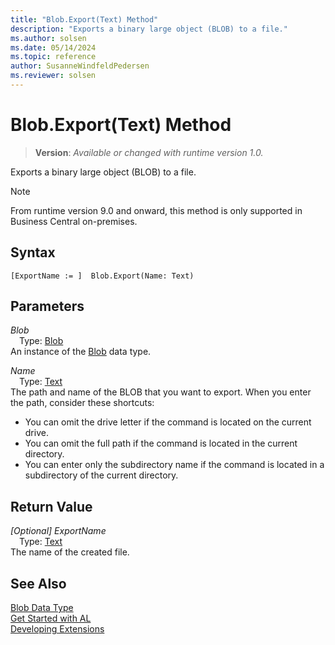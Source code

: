 ```yaml
---
title: "Blob.Export(Text) Method"
description: "Exports a binary large object (BLOB) to a file."
ms.author: solsen
ms.date: 05/14/2024
ms.topic: reference
author: SusanneWindfeldPedersen
ms.reviewer: solsen
---
```

[//]: # (START>DO_NOT_EDIT)
[//]: # (IMPORTANT:Do not edit any of the content between here and the END>DO_NOT_EDIT.)
[//]: # (Any modifications should be made in the .xml files in the ModernDev repo.)
# Blob.Export(Text) Method
> **Version**: _Available or changed with runtime version 1.0._

Exports a binary large object (BLOB) to a file.

> [!NOTE]
> From runtime version 9.0 and onward, this method is only supported in Business Central on-premises.

## Syntax
```AL
[ExportName := ]  Blob.Export(Name: Text)
```
## Parameters
*Blob*  
&emsp;Type: [Blob](blob-data-type.md)  
An instance of the [Blob](blob-data-type.md) data type.  

*Name*  
&emsp;Type: [Text](../text/text-data-type.md)  
The path and name of the BLOB that you want to export. When you enter the path, consider these shortcuts:
-   You can omit the drive letter if the command is located on the current drive.
-   You can omit the full path if the command is located in the current directory.
-   You can enter only the subdirectory name if the command is located in a subdirectory of the current directory.  


## Return Value
*[Optional] ExportName*  
&emsp;Type: [Text](../text/text-data-type.md)  
The name of the created file.


[//]: # (IMPORTANT: END>DO_NOT_EDIT)
## See Also
[Blob Data Type](blob-data-type.md)  
[Get Started with AL](../../devenv-get-started.md)  
[Developing Extensions](../../devenv-dev-overview.md)